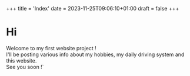 +++
title = 'Index'
date = 2023-11-25T09:06:10+01:00
draft = false
+++
# Hi
Welcome to my first website project !\
I'll be posting various info about my hobbies, my daily driving system and this website.\
See you soon !`

